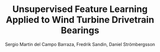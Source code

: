 ---
paperId: 52
author: Sergio Martin del Campo Barraza, Fredrik Sandin, Daniel Strömbergsson
publicationauthor: Del Campo Barraza, S. M. et al.
title: Unsupervised Feature Learning Applied to Wind Turbine Drivetrain Bearings
pdf: --
poster: --
alt: --
type: Poster
topic: Machine Learning Applications
link: --
conference: neurips
year: 2018
tags: neurips-2018-nf
location: Montreal, Canada
---